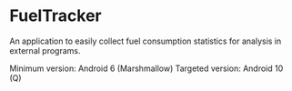 # FuelTracker
An application to easily collect fuel consumption statistics for analysis in external programs.

Minimum version: Android 6 (Marshmallow)
Targeted version: Android 10 (Q)
